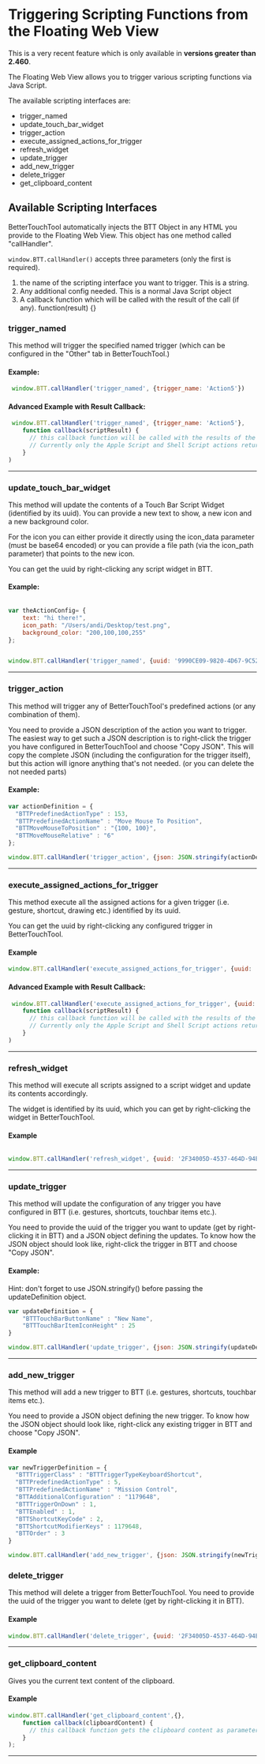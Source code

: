 # Triggering Scripting Functions from the Floating Web View

This is a very recent feature which is only available in **versions greater than 2.460**. 

The Floating Web View allows you to trigger various scripting functions via Java Script.

The available scripting interfaces are:
* trigger_named
* update_touch_bar_widget
* trigger_action
* execute_assigned_actions_for_trigger
* refresh_widget
* update_trigger
* add_new_trigger 
* delete_trigger
* get_clipboard_content


## Available Scripting Interfaces

BetterTouchTool automatically injects the BTT Object in any HTML you provide to the Floating Web View. This object has one method called "callHandler".

```window.BTT.callHandler()``` accepts three parameters (only the first is required).
1. the name of the scripting interface you want to trigger. This is a string.
2. Any additional config needed. This is a normal Java Script object
3. A callback function which will be called with the result of the call (if any). function(result) {}

### **trigger_named**
This method will trigger the specified named trigger (which can be configured in the "Other" tab in BetterTouchTool.)


#### Example:
```JavaScript
 window.BTT.callHandler('trigger_named', {trigger_name: 'Action5'})
```

#### Advanced Example with Result Callback:
```JavaScript
 window.BTT.callHandler('trigger_named', {trigger_name: 'Action5'},
    function callback(scriptResult) {   
      // this callback function will be called with the results of the triggered action (if any).
      // Currently only the Apple Script and Shell Script actions return results.
    }
)
```
---



### **update_touch_bar_widget**
This method will update the contents of a Touch  Bar Script Widget (identified by its uuid). You can provide a new text to show, a new icon and a new background color.

For the icon you can either provide it directly using the icon_data parameter (must be base64 encoded) or you can provide a file path (via the icon_path parameter) that points to the new icon.

You can get the uuid by right-clicking any script widget in BTT.

#### Example:
```JavaScript

var theActionConfig= {
	text: "hi there!",
	icon_path: "/Users/andi/Desktop/test.png",
	background_color: "200,100,100,255"	
};


window.BTT.callHandler('trigger_named', {uuid: '9990CE09-9820-4D67-9C52-8BABAB263056', 'json': JSON.stringify(theActionConfig)})
```
---


### **trigger_action**
This method will trigger any of BetterTouchTool's predefined actions (or any combination of them).

You need to provide a JSON description of the action you want to trigger. The easiest way to get such a JSON description is to right-click the trigger you have configured in BetterTouchTool and choose "Copy JSON". This will copy the complete JSON (including the configuration for the trigger itself), but this action will ignore anything that's not needed. (or you can delete the not needed parts)
#### Example:
```JavaScript
var actionDefinition = {
  "BTTPredefinedActionType" : 153, 
  "BTTPredefinedActionName" : "Move Mouse To Position", 
  "BTTMoveMouseToPosition" : "{100, 100}", 
  "BTTMoveMouseRelative" : "6"
};

window.BTT.callHandler('trigger_action', {json: JSON.stringify(actionDefinition)})
```

---


### **execute_assigned_actions_for_trigger**
This method execute all the assigned actions for a given trigger (i.e. gesture, shortcut, drawing etc.) identified by its uuid.

You can get the uuid by right-clicking any configured trigger in BetterTouchTool.

#### Example
```JavaScript
window.BTT.callHandler('execute_assigned_actions_for_trigger', {uuid: '2F34005D-4537-464D-94E9-A7F42DA39DF1'})
```

#### Advanced Example with Result Callback:
```JavaScript
 window.BTT.callHandler('execute_assigned_actions_for_trigger', {uuid: '2F34005D-4537-464D-94E9-A7F42DA39DF1'},
    function callback(scriptResult) {   
      // this callback function will be called with the results of the triggered action (if any).
      // Currently only the Apple Script and Shell Script actions return results.
    }
)
```
---


### **refresh_widget**
This method will execute all scripts assigned to a script widget and update its contents accordingly.

The widget is identified by its uuid, which you can get by right-clicking the widget in BetterTouchTool.

#### Example
```JavaScript

window.BTT.callHandler('refresh_widget', {uuid: '2F34005D-4537-464D-94E9-A7F42DA39DF1'})
```

---


### **update_trigger**
This method will update the configuration of any trigger you have configured in BTT (i.e. gestures, shortcuts, touchbar items etc.).

You need to provide the uuid of the trigger you want to update (get by right-clicking it in BTT) and a JSON object defining the updates. To know how the JSON object should look like, right-click the trigger in BTT and choose "Copy JSON".

#### Example:
Hint: don't forget to use JSON.stringify() before passing the updateDefinition object.

```JavaScript
var updateDefinition = {
	"BTTTouchBarButtonName" : "New Name",
	"BTTTouchBarItemIconHeight" : 25
}

window.BTT.callHandler('update_trigger', {json: JSON.stringify(updateDefinition)})
```

---


### **add_new_trigger**
This method will add a new trigger to BTT (i.e. gestures, shortcuts, touchbar items etc.).

You need to provide a JSON object defining the new trigger. To know how the JSON object should look like, right-click any existing trigger in BTT and choose "Copy JSON".

#### Example
```JavaScript
var newTriggerDefinition = {
  "BTTTriggerClass" : "BTTTriggerTypeKeyboardShortcut",
  "BTTPredefinedActionType" : 5,
  "BTTPredefinedActionName" : "Mission Control",
  "BTTAdditionalConfiguration" : "1179648",
  "BTTTriggerOnDown" : 1,
  "BTTEnabled" : 1,
  "BTTShortcutKeyCode" : 2,
  "BTTShortcutModifierKeys" : 1179648,
  "BTTOrder" : 3
}

window.BTT.callHandler('add_new_trigger', {json: JSON.stringify(newTriggerDefinition)})
```


### **delete_trigger**
This method will delete a trigger from BetterTouchTool.
You need to provide the uuid of the trigger you want to delete (get by right-clicking it in BTT).

#### Example
```JavaScript
window.BTT.callHandler('delete_trigger', {uuid: '2F34005D-4537-464D-94E9-A7F42DA39DF1'})

```

---

### **get_clipboard_content**
Gives you the current text content of the clipboard.

#### Example
```JavaScript
window.BTT.callHandler('get_clipboard_content',{},
    function callback(clipboardContent) {   
      // this callback function gets the clipboard content as parameter
    }
);

```

---



